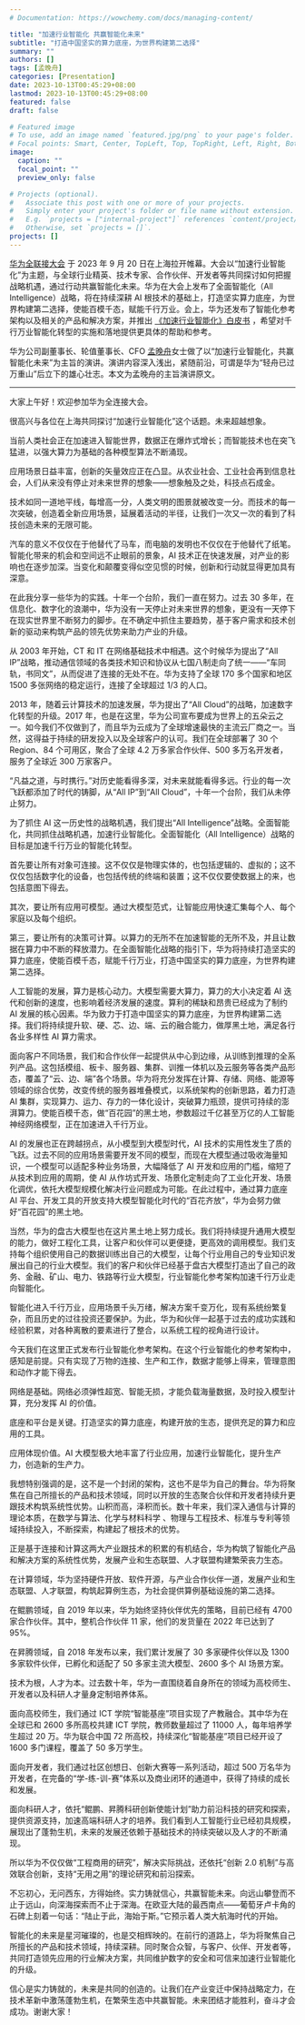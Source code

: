 ```yaml
---
# Documentation: https://wowchemy.com/docs/managing-content/

title: "加速行业智能化 共赢智能化未来"
subtitle: "打造中国坚实的算力底座，为世界构建第二选择"
summary: ""
authors: []
tags: [孟晚舟]
categories: [Presentation]
date: 2023-10-13T00:45:29+08:00
lastmod: 2023-10-13T00:45:29+08:00
featured: false
draft: false

# Featured image
# To use, add an image named `featured.jpg/png` to your page's folder.
# Focal points: Smart, Center, TopLeft, Top, TopRight, Left, Right, BottomLeft, Bottom, BottomRight.
image:
  caption: ""
  focal_point: ""
  preview_only: false

# Projects (optional).
#   Associate this post with one or more of your projects.
#   Simply enter your project's folder or file name without extension.
#   E.g. `projects = ["internal-project"]` references `content/project/deep-learning/index.md`.
#   Otherwise, set `projects = []`.
projects: []
---
```


[华为全联接大会](https://www.huawei.com/cn/events/huaweiconnect) 于 2023 年 9 月 20 日在上海拉开帷幕。大会以“加速行业智能化”为主题，与全球行业精英、技术专家、合作伙伴、开发者等共同探讨如何把握战略机遇，通过行动共赢智能化未来。华为在大会上发布了全面智能化（All Intelligence）战略，将在持续深耕 AI 根技术的基础上，打造坚实算力底座，为世界构建第二选择，使能百模千态，赋能千行万业。会上，华为还发布了智能化参考架构以及相关的产品和解决方案，并推出 [《加速行业智能化》白皮书](https://e.huawei.com/cn/material/enterprise/e7de4fdafdb246fcb086cb3471a5699a) ，希望对千行万业智能化转型的实施和落地提供更具体的帮助和参考。

华为公司副董事长、轮值董事长、CFO [孟晚舟](https://www.huawei.com/cn/executives/board-of-directors/meng-wanzhou)女士做了以“加速行业智能化，共赢智能化未来”为主旨的演讲。演讲内容深入浅出，紧随前沿，可谓是华为“轻舟已过万重山”后立下的雄心壮志。本文为孟晚舟的主旨演讲原文。

<!--more-->

------

大家上午好！欢迎参加华为全连接大会。

很高兴与各位在上海共同探讨“加速行业智能化”这个话题。未来超越想象。

当前人类社会正在加速进入智能世界，数据正在爆炸式增长；而智能技术也在突飞猛进，以强大算力为基础的各种模型算法不断涌现。

应用场景日益丰富，创新的矢量效应正在凸显。从农业社会、工业社会再到信息社会，人们从来没有停止对未来世界的想象——想象触及之处，科技点石成金。

技术如同一道地平线，每增高一分，人类文明的图景就被改变一分。而技术的每一次突破，创造着全新应用场景，延展着活动的半径，让我们一次又一次的看到了科技创造未来的无限可能。

汽车的意义不仅仅在于他替代了马车，而电脑的发明也不仅仅在于他替代了纸笔。智能化带来的机会和空间远不止眼前的景象，AI 技术正在快速发展，对产业的影响也在逐步加深。当变化和颠覆变得似空见惯的时候，创新和行动就显得更加具有深意。

在此我分享一些华为的实践。十年一个台阶，我们一直在努力。过去 30 多年，在信息化、数字化的浪潮中，华为没有一天停止对未来世界的想象，更没有一天停下在现实世界里不断努力的脚步。在不确定中抓住主要趋势，基于客户需求和技术创新的驱动来构筑产品的领先优势来助力产业的升级。

从 2003 年开始，CT 和 IT 在网络基础技术中相遇。这个时候华为提出了“All IP”战略，推动通信领域的各类技术知识和协议从七国八制走向了统一——“车同轨，书同文”，从而促进了连接的无处不在。华为支持了全球 170 多个国家和地区 1500 多张网络的稳定运行，连接了全球超过 1/3 的人口。

2013 年，随着云计算技术的加速发展，华为提出了“All Cloud”的战略，加速数字化转型的升级。2017 年，也是在这里，华为公司宣布要成为世界上的五朵云之一。如今我们不仅做到了，而且华为云成为了全球增速最快的主流云厂商之一。当然，这得益于持续的研发投入以及全球客户的认可。我们在全球部署了 30 个 Region、84 个可用区，聚合了全球 4.2 万多家合作伙伴、500 多万名开发者，服务了全球近 300 万家客户。

“凡益之道，与时携行。”对历史能看得多深，对未来就能看得多远。行业的每一次飞跃都添加了时代的铸脚，从“All IP”到“All Cloud”，十年一个台阶，我们从未停止努力。

为了抓住 AI 这一历史性的战略机遇，我们提出“All Intelligence”战略。全面智能化，共同抓住战略机遇，加速行业智能化。全面智能化（All Intelligence）战略的目标是加速千行万业的智能化转型。

首先要让所有对象可连接。这不仅仅是物理实体的，也包括逻辑的、虚拟的；这不仅仅包括数字化的设备，也包括传统的终端和装置；这不仅仅要使数据上的来，也包括意图下得去。

其次，要让所有应用可模型。通过大模型范式，让智能应用快速汇集每个人、每个家庭以及每个组织。

第三，要让所有的决策可计算。以算力的无所不在加速智能的无所不及，并且让数据在算力中不断的释放潜力。在全面智能化战略的指引下，华为将持续打造坚实的算力底座，使能百模千态，赋能千行万业，打造中国坚实的算力底座，为世界构建第二选择。

人工智能的发展，算力是核心动力。大模型需要大算力，算力的大小决定着 AI 迭代和创新的速度，也影响着经济发展的速度。算利的稀缺和昂贵已经成为了制约 AI 发展的核心因素。华为致力于打造中国坚实的算力底座，为世界构建第二选择。我们将持续提升软、硬、芯、边、端、云的融合能力，做厚黑土地，满足各行各业多样性 AI 算力需求。

面向客户不同场景，我们和合作伙伴一起提供从中心到边缘，从训练到推理的全系列产品。这包括模组、板卡、服务器、集群、训推一体机以及云服务等各类产品形态，覆盖了“云、边、端”各个场景。华为将充分发挥在计算、存储、网络、能源等领域的综合优势，改变传统的服务器堆叠模式，以系统架构的创新思路，着力打造 AI 集群，实现算力、运力、存力的一体化设计，突破算力瓶颈，提供可持续的澎湃算力。使能百模千态，做“百花园”的黑土地，参数超过千亿甚至万亿的人工智能神经网络模型，正在加速进入千行万业。

AI 的发展也正在跨越拐点，从小模型到大模型时代，AI 技术的实用性发生了质的飞跃。过去不同的应用场景需要开发不同的模型，而现在大模型通过吸收海量知识，一个模型可以适配多种业务场景，大幅降低了 AI 开发和应用的门槛，缩短了从技术到应用的周期，使 AI 从作坊式开发、场景化定制走向了工业化开发、场景化调优，依托大模型规模化解决行业问题成为可能。在此过程中，通过算力底座 AI 平台、开发工具的开放支持大模型智能化时代的“百花齐放”，华为会努力做好“百花园”的黑土地。

当然，华为的盘古大模型也在这片黑土地上努力成长。我们将持续提升通用大模型的能力，做好工程化工具，让客户和伙伴可以更便捷，更高效的调用模型。我们支持每个组织使用自己的数据训练出自己的大模型，让每个行业用自己的专业知识发展出自己的行业大模型。我们的客户和伙伴已经基于盘古大模型打造出了自己的政务、金融、矿山、电力、铁路等行业大模型，行业智能化参考架构加速千行万业走向智能化。

智能化进入千行万业，应用场景千头万绪，解决方案千变万化，现有系统纷繁复杂，而且历史的过往投资还要保护。为此，华为和伙伴一起基于过去的成功实践和经验积累，对各种离散的要素进行了整合，以系统工程的视角进行设计。

今天我们在这里正式发布行业智能化参考架构。在这个行业智能化的参考架构中，感知是前提。只有实现了万物的连接、生产和工作，数据才能够上得来，管理意图和动作才能下得去。

网络是基础。网络必须弹性超宽、智能无损，才能负载海量数据，及时投入模型计算，充分发挥 AI 的价值。

底座和平台是关键。打造坚实的算力底座，构建开放的生态，提供充足的算力和应用的工具。

应用体现价值。AI 大模型极大地丰富了行业应用，加速行业智能化，提升生产力，创造新的生产力。

我想特别强调的是，这不是一个封闭的架构，这也不是华为自己的舞台。华为将聚焦在自己所擅长的产品和技术领域，同时以开放的生态聚合伙伴和开发者持续升更跟技术构筑系统性优势。山积而高，泽积而长。数十年来，我们深入通信与计算的理论本质，在数学与算法、化学与材料科学 、物理与工程技术、标准与专利等领域持续投入，不断探索，构建起了根技术的优势。

正是基于连接和计算这两大产业跟技术的积累的有机结合，华为构筑了智能化产品和解决方案的系统性优势，发展产业和生态联盟、人才联盟构建繁荣丧力生态。

在计算领域，华为坚持硬件开放、软件开源，与产业合作伙伴一道，发展产业和生态联盟、人才联盟，构筑起算例生态，为社会提供算例基础设施的第二选择。

在鲲鹏领域，自 2019 年以来，华为始终坚持伙伴优先的策略，目前已经有 4700 家合作伙伴。其中，整机合作伙伴 11 家，他们的发货量在 2022 年已达到了 95%。

在昇腾领域，自 2018 年发布以来，我们累计发展了 30 多家硬件伙伴以及 1300 多家软件伙伴，已孵化和适配了 50 多家主流大模型、2600 多个 AI 场景方案。

技术为根，人才为本。过去数十年，华为一直围绕着自身所在的领域为高校师生、开发者以及科研人才量身定制培养体系。

面向高校师生，我们通过 ICT 学院“智能基座”项目实现了产教融合。其中华为在全球已和 2600 多所高校共建 ICT 学院，教师数量超过了 11000 人，每年培养学生超过 20 万。华为联合中国 72 所高校，持续深化“智能基座”项目已经开设了 1600 多门课程，覆盖了 50 多万学生。

面向开发者，我们通过社区创想日、创新大赛等一系列活动，超过 500 万名华为开发者，在完备的“学-练-训-赛”体系以及商业闭环的通道中，获得了持续的成长和发展。

面向科研人才，依托“鲲鹏、昇腾科研创新使能计划”助力前沿科技的研究和探索，提供资源支持，加速高端科研人才的培养。我们看到人工智能行业已经初具规模，展现出了蓬勃生机，未来的发展还依赖于基础技术的持续突破以及人才的不断涌现。

所以华为不仅仅做“工程商用的研究”，解决实际挑战，还依托“创新 2.0 机制”与高效联合创新，支持“无用之用”的理论研究和前沿探索。

不忘初心，无问西东，方得始终。实力铸就信心，共赢智能未来。向远山攀登而不止于远山，向深海探索而不止于深海。在欧亚大陆的最西南点——葡萄牙卢卡角的石碑上刻着一句话：“陆止于此，海始于斯。”它预示着人类大航海时代的开始。

智能化的未来是星河璀璨的，也是交相辉映的。在前行的道路上，华为将聚焦自己所擅长的产品和技术领域，持续深耕。同时聚合众智，与客户、伙伴、开发者等，共同打造领先应用的行业解决方案，共同维护数字的安全和可信来加速行业智能化的升级。

信心是实力铸就的，未来是共同的创造的。让我们在产业变迁中保持战略定力，在技术革新中激荡蓬勃生机，在繁荣生态中共赢智能。未来团结才能胜利，奋斗才会成功。谢谢大家！
